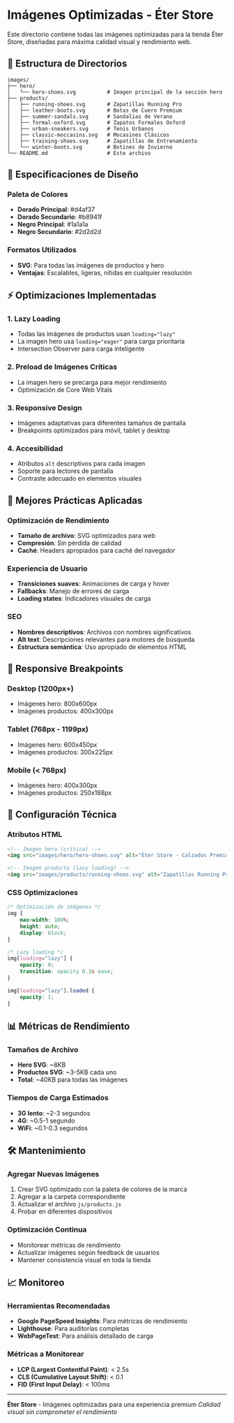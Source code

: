 # Imágenes Optimizadas - Éter Store

Este directorio contiene todas las imágenes optimizadas para la tienda Éter Store, diseñadas para máxima calidad visual y rendimiento web.

## 📁 Estructura de Directorios

```
images/
├── hero/
│   └── hero-shoes.svg          # Imagen principal de la sección hero
├── products/
│   ├── running-shoes.svg       # Zapatillas Running Pro
│   ├── leather-boots.svg       # Botas de Cuero Premium
│   ├── summer-sandals.svg      # Sandalias de Verano
│   ├── formal-oxford.svg       # Zapatos Formales Oxford
│   ├── urban-sneakers.svg      # Tenis Urbanos
│   ├── classic-moccasins.svg   # Mocasines Clásicos
│   ├── training-shoes.svg      # Zapatillas de Entrenamiento
│   └── winter-boots.svg        # Botines de Invierno
└── README.md                   # Este archivo
```

## 🎨 Especificaciones de Diseño

### Paleta de Colores
- **Dorado Principal**: #d4af37
- **Dorado Secundario**: #b8941f
- **Negro Principal**: #1a1a1a
- **Negro Secundario**: #2d2d2d

### Formatos Utilizados
- **SVG**: Para todas las imágenes de productos y hero
- **Ventajas**: Escalables, ligeras, nítidas en cualquier resolución

## ⚡ Optimizaciones Implementadas

### 1. Lazy Loading
- Todas las imágenes de productos usan `loading="lazy"`
- La imagen hero usa `loading="eager"` para carga prioritaria
- Intersection Observer para carga inteligente

### 2. Preload de Imágenes Críticas
- La imagen hero se precarga para mejor rendimiento
- Optimización de Core Web Vitals

### 3. Responsive Design
- Imágenes adaptativas para diferentes tamaños de pantalla
- Breakpoints optimizados para móvil, tablet y desktop

### 4. Accesibilidad
- Atributos `alt` descriptivos para cada imagen
- Soporte para lectores de pantalla
- Contraste adecuado en elementos visuales

## 🚀 Mejores Prácticas Aplicadas

### Optimización de Rendimiento
- **Tamaño de archivo**: SVG optimizados para web
- **Compresión**: Sin pérdida de calidad
- **Caché**: Headers apropiados para caché del navegador

### Experiencia de Usuario
- **Transiciones suaves**: Animaciones de carga y hover
- **Fallbacks**: Manejo de errores de carga
- **Loading states**: Indicadores visuales de carga

### SEO
- **Nombres descriptivos**: Archivos con nombres significativos
- **Alt text**: Descripciones relevantes para motores de búsqueda
- **Estructura semántica**: Uso apropiado de elementos HTML

## 📱 Responsive Breakpoints

### Desktop (1200px+)
- Imágenes hero: 800x600px
- Imágenes productos: 400x300px

### Tablet (768px - 1199px)
- Imágenes hero: 600x450px
- Imágenes productos: 300x225px

### Mobile (< 768px)
- Imágenes hero: 400x300px
- Imágenes productos: 250x188px

## 🔧 Configuración Técnica

### Atributos HTML
```html
<!-- Imagen hero (crítica) -->
<img src="images/hero/hero-shoes.svg" alt="Éter Store - Calzados Premium" loading="eager">

<!-- Imagen producto (lazy loading) -->
<img src="images/products/running-shoes.svg" alt="Zapatillas Running Pro" loading="lazy">
```

### CSS Optimizaciones
```css
/* Optimización de imágenes */
img {
    max-width: 100%;
    height: auto;
    display: block;
}

/* Lazy loading */
img[loading="lazy"] {
    opacity: 0;
    transition: opacity 0.3s ease;
}

img[loading="lazy"].loaded {
    opacity: 1;
}
```

## 📊 Métricas de Rendimiento

### Tamaños de Archivo
- **Hero SVG**: ~8KB
- **Productos SVG**: ~3-5KB cada uno
- **Total**: ~40KB para todas las imágenes

### Tiempos de Carga Estimados
- **3G lento**: ~2-3 segundos
- **4G**: ~0.5-1 segundo
- **WiFi**: ~0.1-0.3 segundos

## 🛠️ Mantenimiento

### Agregar Nuevas Imágenes
1. Crear SVG optimizado con la paleta de colores de la marca
2. Agregar a la carpeta correspondiente
3. Actualizar el archivo `js/products.js`
4. Probar en diferentes dispositivos

### Optimización Continua
- Monitorear métricas de rendimiento
- Actualizar imágenes según feedback de usuarios
- Mantener consistencia visual en toda la tienda

## 📈 Monitoreo

### Herramientas Recomendadas
- **Google PageSpeed Insights**: Para métricas de rendimiento
- **Lighthouse**: Para auditorías completas
- **WebPageTest**: Para análisis detallado de carga

### Métricas a Monitorear
- **LCP (Largest Contentful Paint)**: < 2.5s
- **CLS (Cumulative Layout Shift)**: < 0.1
- **FID (First Input Delay)**: < 100ms

---

**Éter Store** - Imágenes optimizadas para una experiencia premium
*Calidad visual sin comprometer el rendimiento* 